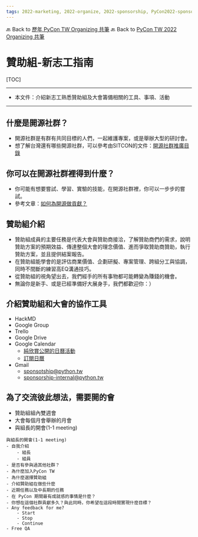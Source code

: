 ```yaml
---
tags: 2022-marketing, 2022-organize, 2022-sponsorship, PyCon2022-sponsorship
---
```


🔙 Back to [歷年 PyCon TW Organizing 共筆](/ryPr7SFyP/%2FHM5mHCFKQCu7-W5ea8ITcw%3Fview)
🔙 Back to [PyCon TW 2022 Organizing 共筆](/rkk3KQ_VY)

# 贊助組-新志工指南

[TOC]

---

- 本文件：介紹新志工熟悉贊助組及大會籌備相關的工具、事項、活動
---

## 什麼是開源社群？
- 開源社群是有群有共同目標的人們，一起維護專案，或是舉辦大型的研討會。
- 想了解台灣還有哪些開源社群，可以參考由SITCON的文件：[開源社群推廣目錄](https://hackmd.io/@SITCON/floss-community-list)

## 你可以在開源社群裡得到什麼？

- 你可能有想要嘗試、學習、實驗的技能，在開源社群裡，你可以一步步的嘗試。
- 參考文章：[如何為開源做貢獻？](https://opensource.guide/zh-hant/how-to-contribute/#%E7%82%BA%E4%BD%95%E8%A6%81%E7%82%BA%E9%96%8B%E6%BA%90%E8%B2%A2%E7%8D%BB%E5%BF%83%E5%8A%9B)

## 贊助組介紹
- 贊助組成員的主要任務是代表大會與贊助商接洽，了解贊助商們的需求，說明贊助方案的預期效益、傳達整個大會的理念價值、進而爭取贊助商贊助，執行贊助方案，並且提供結案報告。
- 在贊助組能學會的是評估商業價值、企劃研擬、專案管理、跨組分工與協調，同時不間斷的練習高EQ溝通技巧。
- 從贊助組的視角望出去，我們經手的所有事物都可能轉變為賺錢的機會。
- 無論你是新手、或是已經準備好大展身手，我們都歡迎你：）


## 介紹贊助組和大會的協作工具
- HackMD
- Google Group
- Trello
- Google Drive
- Google Calendar
    - [純欣賞公開的日曆活動](https://calendar.google.com/calendar/u/0/embed?src=t9r9qd19ju6760neai5gilt1v8@group.calendar.google.com)
    - [訂閱日曆](https://calendar.google.com/calendar/u/0?cid=dDlyOXFkMTlqdTY3NjBuZWFpNWdpbHQxdjhAZ3JvdXAuY2FsZW5kYXIuZ29vZ2xlLmNvbQ)
- Gmail
    - sponsotship@python.tw
    - sponsorship-internal@python.tw 

## 為了交流彼此想法，需要開的會
- 贊助組組內雙週會
- 大會每個月會舉辦的月會
- 與組長的開會(1-1 meeting)

```
與組長的開會(1-1 meeting)
- 自我介紹
    - 組長
    - 組員
- 是否有參與過其他社群？
- 為什麼加入PyCon TW 
- 為什麼選擇贊助組
- 介紹贊助組在做些什麼 
- 近期任務以及中長期的任務 
- 在 PyCon 期間最有成就感的事情是什麼？
- 你想在這個社群貢獻多久？與此同時，你希望在這段時間實現什麼目標？
- Any feedback for me?
    - Start
    - Stop
    - Continue
- Free QA
